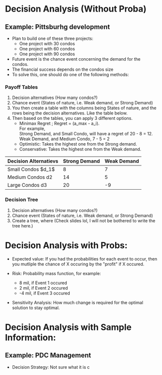 # Decision Analysis (Without Proba)
## Example: Pittsburhg development 
* Plan to build one of these three projects:
    * One project with 30 condos
    * One project with 60 condos
    * One project with 90 condos
* Future event is the chance event concerning the demand for the condos.
* The financial success depends on the condos size   
* To solve this, one should do one of the following methods:
### Payoff Tables
1) Decision alternatives (How many condos?) 
2) Chance event (States of nature, i.e. Weak demand, or Strong Demand)
3) You then create a table with the columns being States of nature, and the rows being the decision alternatives. Like the table below.
4) Then based on the tables, you can apply 3 different options.
    * Minimax Regret ; Regret = (a_max - a_i). <br>
     For example, <br> Strong Demand, and Small Condo, will have a regret of 20 - 8 = 12. <br> Weak Demand, and Medium Condo, 7 - 5 = 2
    * Optimistic:  Takes the highest one from the Strong demand. 
    * Conservative: Takes the highest one from the Weak demand.

<table>
  <thead>
    <tr>
      <th>Decision Alternatievs</th>
      <th>Strong Demand</th>
      <th>Weak Demand</th>
    </tr>
  </thead>
  <tbody>
    <tr>
    <td>Small Condos $d_1$</td>
    <td>8</td>
    <td>7</td>
    </tr>
    <tr>
      <td>Medium Condos d2</td>
      <td>14</td>
      <td>5</td>
    </tr>
    <tr>
      <td>Large Condos d3</td>
      <td>20</td>
      <td>-9</td>
    </tr>
  </tbody>
</table>


### Decision Tree
1) Decision alternatives (How many condos?) 
2) Chance event (States of nature, i.e. Weak demand, or Strong Demand)
3) Create a tree, where (Check slides lol, I will not be bothered to write the tree here.)

# Decision Analysis with Probs:
  * Expected value: If you had the probabilities for each event to occur, then you mutliple the chance of X occuring by the "profit" if X occured. 
  * Risk: Probability mass function, for example:
    * 8 mil, if Event 1 occured
    * 2 mil, if Event 2 occured
    * -4 mil, if Event 3 occured

  * Sensitivity Analysis: How much change is required for the optimal solution to stay optimal. 


# Decision Analysis with Sample Information:
## Example: PDC Management
* Decision Strategy: Not sure what it is
c
